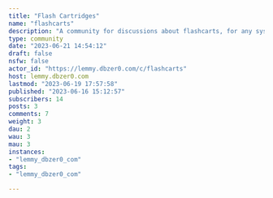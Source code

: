 ```yaml
---
title: "Flash Cartridges" 
name: "flashcarts"
description: "A community for discussions about flashcarts, for any system - Nintendo DS, GameBoy Advance, GB/C, N64, and others.---**Rules**You are welcome to:- Post news about flash cartridges or similar technology (such as PSIO)- Ask questions, post guides, and have discussions surrounding flash cartridges.- Post links, questions, or discussions about homebrew and ROM hacks that can run on original hardware with the use of a flash cartridge- Post homebrew development discussions and resourcesPlease avoid:- Harassment, hate speech, or other rude behaviors towards members of the community. If you don't think you would get away with saying something to someone's face in person, then you won't get away with it here.- Asking for help with a cartridge without providing the name of the cartridge in the title. The only exception is if you need help identifying the cartridge.- Asking questions that have already been answered in the sidebar or threads less than 6 months old. The search box is your friend.- Posting direct links to ROMs. Linking to ROM sites is fine, though linking to specific ROMs on those ROM sites is not ok. [We have to follow the rules of the instance this community is hosted on.](https://lemmy.dbzer0.com/post/18438)---[**c/flashcarts Wiki**](https://flashcarts.deletecat.com/lemmy_wiki/)The community wiki linked above contains pages to help you choose a flashcart to buy, and see what carts are compatible with YSMenu. (Along with instructions to set them up)"
type: community
date: "2023-06-21 14:54:12"
draft: false
nsfw: false
actor_id: "https://lemmy.dbzer0.com/c/flashcarts"
host: lemmy.dbzer0.com
lastmod: "2023-06-19 17:57:58"
published: "2023-06-16 15:12:57"
subscribers: 14
posts: 3
comments: 7
weight: 3
dau: 2
wau: 3
mau: 3
instances:
- "lemmy_dbzer0_com"
tags: 
- "lemmy_dbzer0_com"

---
```

